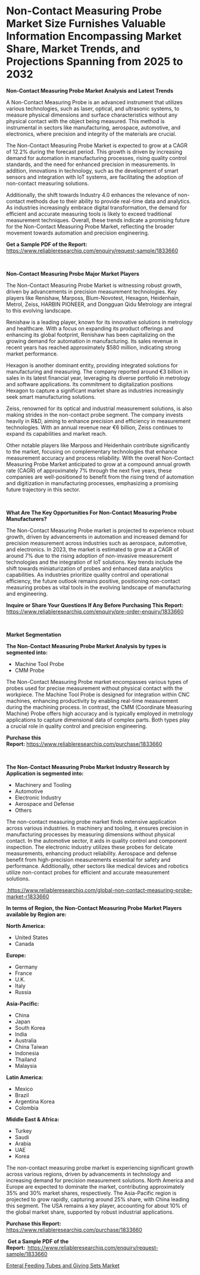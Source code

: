 <p><h1>Non-Contact Measuring Probe Market Size Furnishes Valuable Information Encompassing Market Share, Market Trends, and Projections Spanning from 2025 to 2032</h1></p><p><strong>Non-Contact Measuring Probe Market Analysis and Latest Trends</strong></p>
<p><p>A Non-Contact Measuring Probe is an advanced instrument that utilizes various technologies, such as laser, optical, and ultrasonic systems, to measure physical dimensions and surface characteristics without any physical contact with the object being measured. This method is instrumental in sectors like manufacturing, aerospace, automotive, and electronics, where precision and integrity of the materials are crucial.</p><p>The Non-Contact Measuring Probe Market is expected to grow at a CAGR of 12.2% during the forecast period. This growth is driven by increasing demand for automation in manufacturing processes, rising quality control standards, and the need for enhanced precision in measurements. In addition, innovations in technology, such as the development of smart sensors and integration with IoT systems, are facilitating the adoption of non-contact measuring solutions.</p><p>Additionally, the shift towards Industry 4.0 enhances the relevance of non-contact methods due to their ability to provide real-time data and analytics. As industries increasingly embrace digital transformation, the demand for efficient and accurate measuring tools is likely to exceed traditional measurement techniques. Overall, these trends indicate a promising future for the Non-Contact Measuring Probe Market, reflecting the broader movement towards automation and precision engineering.</p></p>
<p><strong>Get a Sample PDF of the Report:&nbsp;</strong> <a href="https://www.reliableresearchiq.com/enquiry/request-sample/1833660?utm_campaign=2292&utm_medium=2&utm_source=Github&utm_content=ia&utm_term=26032025&utm_id=non-contact-measuring-probe">https://www.reliableresearchiq.com/enquiry/request-sample/1833660</a></p>
<p>&nbsp;</p>
<p><strong>Non-Contact Measuring Probe Major Market Players</strong></p>
<p><p>The Non-Contact Measuring Probe Market is witnessing robust growth, driven by advancements in precision measurement technologies. Key players like Renishaw, Marposs, Blum-Novotest, Hexagon, Heidenhain, Metrol, Zeiss, HARBIN PIONEER, and Dongguan Qidu Metrology are integral to this evolving landscape.</p><p>Renishaw is a leading player, known for its innovative solutions in metrology and healthcare. With a focus on expanding its product offerings and enhancing its global footprint, Renishaw has been capitalizing on the growing demand for automation in manufacturing. Its sales revenue in recent years has reached approximately $580 million, indicating strong market performance.</p><p>Hexagon is another dominant entity, providing integrated solutions for manufacturing and measuring. The company reported around €3 billion in sales in its latest financial year, leveraging its diverse portfolio in metrology and software applications. Its commitment to digitalization positions Hexagon to capture a significant market share as industries increasingly seek smart manufacturing solutions.</p><p>Zeiss, renowned for its optical and industrial measurement solutions, is also making strides in the non-contact probe segment. The company invests heavily in R&D, aiming to enhance precision and efficiency in measurement technologies. With an annual revenue near €6 billion, Zeiss continues to expand its capabilities and market reach.</p><p>Other notable players like Marposs and Heidenhain contribute significantly to the market, focusing on complementary technologies that enhance measurement accuracy and process reliability. With the overall Non-Contact Measuring Probe Market anticipated to grow at a compound annual growth rate (CAGR) of approximately 7% through the next five years, these companies are well-positioned to benefit from the rising trend of automation and digitization in manufacturing processes, emphasizing a promising future trajectory in this sector.</p></p>
<p>&nbsp;</p>
<p><strong>What Are The Key Opportunities For Non-Contact Measuring Probe Manufacturers?</strong></p>
<p><p>The Non-Contact Measuring Probe market is projected to experience robust growth, driven by advancements in automation and increased demand for precision measurement across industries such as aerospace, automotive, and electronics. In 2023, the market is estimated to grow at a CAGR of around 7% due to the rising adoption of non-invasive measurement technologies and the integration of IoT solutions. Key trends include the shift towards miniaturization of probes and enhanced data analytics capabilities. As industries prioritize quality control and operational efficiency, the future outlook remains positive, positioning non-contact measuring probes as vital tools in the evolving landscape of manufacturing and engineering.</p></p>
<p><strong>Inquire or Share Your Questions If Any Before Purchasing This Report:</strong> <a href="https://www.reliableresearchiq.com/enquiry/pre-order-enquiry/1833660?utm_campaign=2292&utm_medium=2&utm_source=Github&utm_content=ia&utm_term=26032025&utm_id=non-contact-measuring-probe">https://www.reliableresearchiq.com/enquiry/pre-order-enquiry/1833660</a></p>
<p>&nbsp;</p>
<p><strong>Market Segmentation</strong></p>
<p><strong>The Non-Contact Measuring Probe Market Analysis by types is segmented into:</strong></p>
<p><ul><li>Machine Tool Probe</li><li>CMM Probe</li></ul></p>
<p><p>The Non-Contact Measuring Probe market encompasses various types of probes used for precise measurement without physical contact with the workpiece. The Machine Tool Probe is designed for integration within CNC machines, enhancing productivity by enabling real-time measurement during the machining process. In contrast, the CMM (Coordinate Measuring Machine) Probe offers high accuracy and is typically employed in metrology applications to capture dimensional data of complex parts. Both types play a crucial role in quality control and precision engineering.</p></p>
<p><strong>Purchase this Report:&nbsp;</strong><a href="https://www.reliableresearchiq.com/purchase/1833660?utm_campaign=2292&utm_medium=2&utm_source=Github&utm_content=ia&utm_term=26032025&utm_id=non-contact-measuring-probe">https://www.reliableresearchiq.com/purchase/1833660</a></p>
<p>&nbsp;</p>
<p><strong>The Non-Contact Measuring Probe Market Industry Research by Application is segmented into:</strong></p>
<p><ul><li>Machinery and Tooling</li><li>Automotive</li><li>Electronic Industry</li><li>Aerospace and Defense</li><li>Others</li></ul></p>
<p><p>The non-contact measuring probe market finds extensive application across various industries. In machinery and tooling, it ensures precision in manufacturing processes by measuring dimensions without physical contact. In the automotive sector, it aids in quality control and component inspection. The electronic industry utilizes these probes for delicate measurements, enhancing product reliability. Aerospace and defense benefit from high-precision measurements essential for safety and performance. Additionally, other sectors like medical devices and robotics utilize non-contact probes for efficient and accurate measurement solutions.</p></p>
<p><a href="https://www.reliableresearchiq.com/global-non-contact-measuring-probe-market-r1833660?utm_campaign=2292&utm_medium=2&utm_source=Github&utm_content=ia&utm_term=26032025&utm_id=non-contact-measuring-probe">&nbsp;https://www.reliableresearchiq.com/global-non-contact-measuring-probe-market-r1833660</a></p>
<p><strong>In terms of Region, the Non-Contact Measuring Probe Market Players available by Region are:</strong></p>
<p>
    <p> <strong> North America: </strong>
        <ul>
            <li>United States</li>
            <li>Canada</li>
        </ul>
        </p> 
    <p> <strong> Europe: </strong>
        <ul>
            <li>Germany</li>
            <li>France</li>
            <li>U.K.</li>
            <li>Italy</li>
            <li>Russia</li>
        </ul>
        </p> 
    <p> <strong> Asia-Pacific: </strong>
        <ul>
            <li>China</li>
            <li>Japan</li>
            <li>South Korea</li>
            <li>India</li>
            <li>Australia</li>
            <li>China Taiwan</li>
            <li>Indonesia</li>
            <li>Thailand</li>
            <li>Malaysia</li>
        </ul>
        </p> 
    <p> <strong> Latin America: </strong>
        <ul>
            <li>Mexico</li>
            <li>Brazil</li>
            <li>Argentina Korea</li>
            <li>Colombia</li>
        </ul>
        </p> 
    <p> <strong> Middle East & Africa: </strong>
        <ul>
            <li>Turkey</li>
            <li>Saudi</li>
            <li>Arabia</li>
            <li>UAE</li>
            <li>Korea</li>
        </ul>
    </p>
    </p>
<p><p>The non-contact measuring probe market is experiencing significant growth across various regions, driven by advancements in technology and increasing demand for precision measurement solutions. North America and Europe are expected to dominate the market, contributing approximately 35% and 30% market shares, respectively. The Asia-Pacific region is projected to grow rapidly, capturing around 25% share, with China leading this segment. The USA remains a key player, accounting for about 10% of the global market share, supported by robust industrial applications.</p></p>
<p><strong>Purchase this Report: </strong><a href="https://www.reliableresearchiq.com/purchase/1833660?utm_campaign=2292&utm_medium=2&utm_source=Github&utm_content=ia&utm_term=26032025&utm_id=non-contact-measuring-probe">https://www.reliableresearchiq.com/purchase/1833660</a></p>
<p>&nbsp;<strong>Get a Sample PDF of the Report:&nbsp;&nbsp;</strong><a href="https://www.reliableresearchiq.com/enquiry/request-sample/1833660?utm_campaign=2292&utm_medium=2&utm_source=Github&utm_content=ia&utm_term=26032025&utm_id=non-contact-measuring-probe">https://www.reliableresearchiq.com/enquiry/request-sample/1833660</a></p>
<p><strong></strong></p>
<p><p><a href="https://github.com/shondapmbau/Market-Research-Report-List-1/blob/main/enteral-feeding-tubes-and-giving-sets-market.md?utm_campaign=2292&utm_medium=2&utm_source=Github&utm_content=ia&utm_term=26032025&utm_id=non-contact-measuring-probe">Enteral Feeding Tubes and Giving Sets Market</a></p></p>